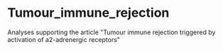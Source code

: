 # Tumour_immune_rejection
Analyses supporting the article "Tumour immune rejection triggered by activation of a2-adrenergic receptors"
